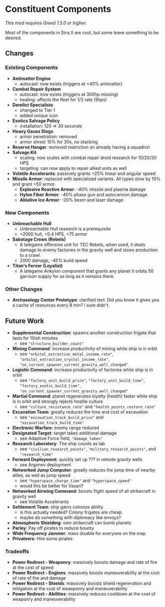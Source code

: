 # Constituent Components

_This mod requires Greed 1.5.0 or higher._

Most of the components in Sins II are cool, but some leave something to be desired.

## Changes

### Existing Components

- **Antimatter Engine**
    - autocast: now exists (triggers at <40% antimatter)
- **Combat Repair System**
    - autocast: now exists (triggers at 300hp missing)
    - healing: affects the fleet for 1/3 rate (5hps)
- **Derelict Specialists**
    - changed to Tier 1
    - added unique icon
- **Exotics Salvage Policy**
    - installation: 120 => 30 seconds
- **Heavy Gauss Slugs**
    - armor penetration: removed
    - armor shred: 15% for 30s, no stacking
- **Reserve Hangar**: removed restriction on already having a squadron
- **Salvage Kit**
    - scaling: now scales with combat repair droid research for 10/20/30 HPS
    - targeting: can now apply to repair allied units as well
- **Volatile Accelerants**: passively grants +25% linear and angular speed
- **Missile Armor**: replaced with specialized variants. All types slow by 10% and grant +50 armor.
    - **Explosive Reactive Armor**: -40% missile and plasma damage
    - **Hylon Fiber Armor**: -40% phase gun and autocannon damage
    - **Ablative Ice Armor**: -20% beam and laser damage

### New Components

- **Unbreachable Hull**
    - _Unbreachable Hull_ research is a prerequisite
    - +2000 hull, +0.4 HPS, +75 armor
- **Sabotage Crews (Rebels)**
    - A lategame offensive unit for TEC Rebels, when used, it deals damage to enemy factories in the gravity well and slows production to a crawl.
    - 2000 damage, -45% build speed
- **Titan's Fervor (Loyalist)**
    - A lategame Ankylon component that grants any planet it orbits 50 garrison supply for as long as it remains there.

### Other Changes

- **Archaeology Center Prototype**: clarified text. Did _you_ know it gives you a cache of resources every 8 min? I sure didn't.

## Future Work

- **Supplemental Construction**: spawns another construction frigate that lasts for 10ish minutes
    - see `"structure_builder_count"`
- **Mining Command**: increase productivity of mining while ship is in orbit
    - see `"orbital_extraction_metal_income_rate"`, `"orbital_extraction_crystal_income_rate"`, `"on_current_spawner_current_gravity_well_changed"`
- **Logistic Command**: increase productivity of factories while ship is in orbit
    - see `"factory_unit_build_price"`, `"factory_unit_build_time"`, `"factory_exotic_build_time"`, `"on_current_spawner_current_gravity_well_changed"`
- **Martial Command**: planet regenerates loyalty (health) faster while ship is in orbit and strongly rejects hostile culture
    - see `"culture_resistance_rate"` and `"health_points_restore_rate"`
- **Excavation Team**: greatly reduces the time and cost of excavation
    - see `"excavation_track_build_price"` and `"excavation_track_build_time"`
- **Electronic Warfare**: enemy range reduced
- **Designated Target**: target takes additional damage
    - see Adaptive Force field, `"damage_taken"`
- **Research Laboratory**: The ship counts as lab
    - see `"civilian_research_points"`, `"military_research_points"`, and `"research_time"`
- **Forward Deployment**: quickly set up ??? in remote gravity wells
    - see Argonev deployment
- **Networked Jump Computer**: greatly reduces the jump time of nearby allies, as well as jump speed
    - see `"hyperspace_charge_time"` and `"hyperspace_speed"`
    - would this be better for Vasari?
- **Networked Airwing Command**: boosts flight speed of all strikecraft in gravity well
    - see Volatile Accelerants
- **Settlement Team**: ship gains colonize ability
    - is this actually needed? Colony frigates are cheap.
    - maybe do something with diplomacy like envoys?
- **Atmospheric Shielding**: own strikecraft can bomb planets
- **Parley**: Pay off pirates to reduce bounty
- **Wide Frequency Jammer**: mass disable for everyone on the map
- **Privateers**: Hire some pirates

### Tradeoffs

- **Power Redirect - Weaponry**: massively boosts damage and rate of fire at the cost of speed
- **Power Redirect - Engines**: massively boosts maneuverability at the cost of rate of fire and damage
- **Power Redirect - Shields**: massively boosts shield regeneration and mitigation at the cost of weaeponry and maneuverability
- **Power Redirect - Abilities**: massively reduces cooldown at the cost of weaponry and maneuverability
